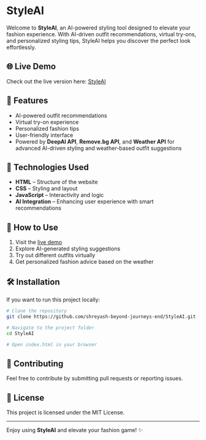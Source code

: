 # StyleAI

Welcome to **StyleAI**, an AI-powered styling tool designed to elevate your fashion experience. With AI-driven outfit recommendations, virtual try-ons, and personalized styling tips, StyleAI helps you discover the perfect look effortlessly.

## 🌐 Live Demo
Check out the live version here: [StyleAI](https://shreyash-beyond-journeys-end.github.io/StyleAI/)

## 🚀 Features
- AI-powered outfit recommendations
- Virtual try-on experience
- Personalized fashion tips
- User-friendly interface
- Powered by **DeepAI API**, **Remove.bg API**, and **Weather API** for advanced AI-driven styling and weather-based outfit suggestions

## 📌 Technologies Used
- **HTML** – Structure of the website
- **CSS** – Styling and layout
- **JavaScript** – Interactivity and logic
- **AI Integration** – Enhancing user experience with smart recommendations

## 📖 How to Use
1. Visit the [live demo](https://shreyash-beyond-journeys-end.github.io/StyleAI/)
2. Explore AI-generated styling suggestions
3. Try out different outfits virtually
4. Get personalized fashion advice based on the weather

## 🛠️ Installation
If you want to run this project locally:

```bash
# Clone the repository
git clone https://github.com/shreyash-beyond-journeys-end/StyleAI.git

# Navigate to the project folder
cd StyleAI

# Open index.html in your browser
```

## 📢 Contributing
Feel free to contribute by submitting pull requests or reporting issues.

## 📄 License
This project is licensed under the MIT License.

---

Enjoy using **StyleAI** and elevate your fashion game! ✨

